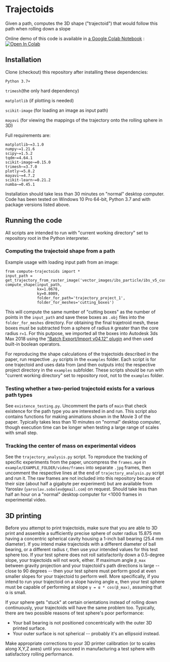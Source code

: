 # Trajectoids
Given a path, computes the 3D shape ("trajectoid") that would follow this path when rolling down a slope

Online demo of this code is available in [a Google Colab Notebook](https://colab.research.google.com/drive/1XZ7Lf6pZu6nzEuqt_dUCHormeSbCCMlP#scrollTo=8m0bMqiLEmhU)
: <a target="_blank" href="https://colab.research.google.com/drive/1XZ7Lf6pZu6nzEuqt_dUCHormeSbCCMlP#scrollTo=8m0bMqiLEmhU">
  <img src="https://colab.research.google.com/assets/colab-badge.svg" alt="Open In Colab"/>
</a>

## Installation

Clone (checkout) this repository after installing these dependencies:

`Python 3.7+`

`trimesh`(the only hard dependency)

`matplotlib` (if plotting is needed)

`scikit-image` (for loading an image as input path)

`mayavi` (for viewing the mappings of the trajectory onto the rolling sphere in 3D)

Full requirements are:

```
matplotlib~=3.1.0
numpy~=1.21.6
scipy~=1.5.2
tqdm~=4.64.1
scikit-image~=0.15.0
trimesh~=3.7.0
plotly~=5.8.2
mayavi~=4.7.2
scikit-learn~=0.21.2
numba~=0.45.1
```

Installation should take less than 30 minutes on "normal" desktop computer. 
Code has been tested on Windows 10 Pro 64-bit, Python 3.7 and with package versions listed above.

## Running the code

All scripts are intended to run with "current working directory" set to repository root in the
Python interpreter.

### Computing the trajectoid shape from a path
Example usage with loading input path from an image:
```
from compute-trajectoids import *
input_path = get_trajectory_from_raster_image('vector_images/ibs_particle/ibs_v5_current_good.png')
compute_shape(input_path, 
              kx=1.0678, 
              ky=0.8009, 
              folder_for_path='trajectory_project_1',
              folder_for_meshes='cutting_boxes')
```

This will compute the same number of "cutting boxes" as the number of points in the `input_path` and save 
these boxes as `.obj` files into the `folder_for_meshes` directory. For obtaining the final trajetroid mesh,
these boxes must be subtracted from a sphere of radius `R` greater than the core radius `r=1`. For this putpose,
we imported all the boxes into Autodesk 3ds Max 2018 using the
["Batch Export/Import v04.12" plugin](https://www.scriptspot.com/3ds-max/scripts/batch-exportimport) and then 
used built-in boolean operators.

For reproducing the shape calculations of the trajectoids described in the paper, run respective `.py`  scripts
in the `examples` folder. Each script is for one trajectoid and uses data from (and then outputs into) 
the respective project directory in the `examples` subfolder. These scripts should be run with
"current working directory" set to repository root, not to the `examples` folder.

### Testing whether a two-period trajectoid exists for a various path types

See `existence_testing.py`. Uncomment the parts of `main` that check existence for the path type you are
interested in and run. This script also contains functions for making animations shown in the Movie 3 of the paper.
Typically takes less than 10 minutes on "normal" desktop computer, though execution time can be longer when testing a
large range of scales with small step.

<!---
## Citation
If you use this code, please cite our paper:
```
@article{2021trajectoids,
  title={Solid-body trajectoids shaped to roll along desired pathways: downwards, upwards, and in loops},
  author={Sobolev, Yaroslav I. and Dong, Ruoyu and Granick, Steve and Grzybowski, Bartosz A.},
  journal={XXX},
  year={2022}
}
```
-->

### Tracking the center of mass on experimental videos

See the `trajectory_analysis.py` script. To reproduce the tracking of specific experiments from the paper, uncompress
the `frames.mp4` in `example/EXAMPLE_FOLDER/video/frames` into separate `.jpg` frames, then
uncomment the respective lines at the end of `trajectory_analysis.py` script and run it. 
The raw frames are not included into this repository because of their size (about half a gigabyte per experiment)
but are available from Yaroslav (`yaroslav.sobolev@gmail.com`) on request.
Should take less than half an hour on a "normal" desktop computer for <1000 frames in experimental video.

## 3D printing

Before you attempt to print trajectoids, 
make sure that you are able to 3D print and assemble a sufficiently precise sphere of outer radius 15.875 mm 
having a concentric spherical cavity housing a 1-inch ball bearing (25.4 mm diameter). 
If you intend make trajectoids with a different diameter of ball bearing, or a different radius r, 
then use your intended values for this test sphere too.
If your test sphere does not roll satisfactorily down a 0.5-degree slope, your trajectoids will not work, either. 
If maximum angle `β_max` between gravity projection and your trajectoid's path directions is large -- close to 90 degrees -- then
your test sphere must perform good at even smaller slopes for your trajectoid to perform well. 
More specifically, if you intend to run your trajectoid on a slope having angle `α`, then your test sphere must be capable 
of performing at slope `γ = α * cos(β_max)`, assuming that α is small. 

If your sphere gets "stuck" at certain orientations instead of rolling down continuously, 
your trajectoids will have the same problem too.
Typically, there are two possible reasons of test sphere's poor performance:

* Your ball bearing is not positioned concentrically with the outer 3D printed surface.
* Your outer surface is not spherical -- probably it's an ellipsoid instead.

Make appropriate corrections to your 3D printer calibration (or to scales along X,Y,Z axes) until you succeed in
manufacturing a test sphere with satisfactory rolling performance.

